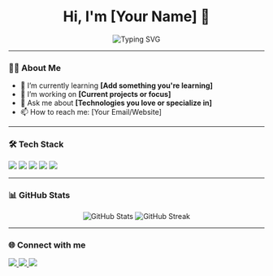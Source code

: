 <h1 align="center">Hi, I'm [Your Name] 👋</h1>

<p align="center">
  <img src="https://readme-typing-svg.herokuapp.com?font=Fira+Code&size=22&duration=4000&color=F75C7E&center=true&vCenter=true&width=500&lines=Welcome+to+my+GitHub+Profile!;I'm+a+Passionate+Developer;I+❤️+to+build+cool+projects" alt="Typing SVG">
</p>

---

### 👨‍💻 **About Me**
- 🌱 I’m currently learning **[Add something you're learning]**
- 🚀 I’m working on **[Current projects or focus]**
- 💬 Ask me about **[Technologies you love or specialize in]**
- 📫 How to reach me: [Your Email/Website]

---

### 🛠️ **Tech Stack**
<p align="left">
  <img src="https://img.shields.io/badge/Inteligencia%20Artificial-2C2C2C?style=for-the-badge&logo=openai&logoColor=white">
  <img src="https://img.shields.io/badge/Python-3776AB?style=for-the-badge&logo=python&logoColor=white">
  <img src="https://img.shields.io/badge/Django-092E20?style=for-the-badge&logo=django&logoColor=white">
  <img src="https://img.shields.io/badge/HTML5-E34F26?style=for-the-badge&logo=html5&logoColor=white">
  <img src="https://img.shields.io/badge/CSS3-1572B6?style=for-the-badge&logo=css3&logoColor=white">

</p>

---

### 📊 **GitHub Stats**
<p align="center">
  <img src="https://github-readme-stats.vercel.app/api?username=fhvaldes&show_icons=true&hide_border=true&count_private=true&theme=radical" alt="GitHub Stats">
  <img src="https://github-readme-streak-stats.herokuapp.com?user=fhvaldes&theme=radical&hide_border=true" alt="GitHub Streak">
</p>

---

### 🌐 **Connect with me**
<p align="left">
  <a href="https://your-portfolio-link.com" target="_blank">
    <img src="https://img.shields.io/badge/Portfolio-FF5722?style=for-the-badge&logo=firefox&logoColor=white">
  </a>
  <a href="https://linkedin.com/in/your-profile" target="_blank">
    <img src="https://img.shields.io/badge/LinkedIn-0077B5?style=for-the-badge&logo=linkedin&logoColor=white">
  </a>
  <a href="https://twitter.com/your-profile" target="_blank">
    <img src="https://img.shields.io/badge/Twitter-1DA1F2?style=for-the-badge&logo=twitter&logoColor=white">
  </a>
</p>
